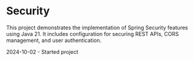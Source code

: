 # Security
This project demonstrates the implementation of Spring Security features using Java 21. It includes configuration for securing REST APIs, CORS management, and user authentication.

2024-10-02 - Started project
